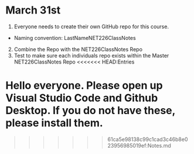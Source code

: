 # March 31st 
1. Everyone needs to create their own GitHub repo for this course. 
- Naming convention: LastNameNET226ClassNotes
2. Combine the Repo with the NET226ClassNotes Repo
3. Test to make sure each individuals repo exists within the Master NET226ClassNotes Repo
<<<<<<< HEAD:Entries

Hello everyone. Please open up Visual Studio Code and Github Desktop. If you do not have these, please install them.
=======
>>>>>>> 61ca5e98138c99c1cad3c46b8e023956985019ef:Notes.md
